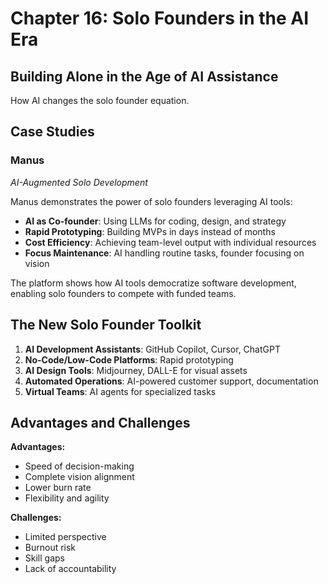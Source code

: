 # Chapter 16: Solo Founders in the AI Era

## Building Alone in the Age of AI Assistance

How AI changes the solo founder equation.

## Case Studies

### Manus
*AI-Augmented Solo Development*

Manus demonstrates the power of solo founders leveraging AI tools:

- **AI as Co-founder**: Using LLMs for coding, design, and strategy
- **Rapid Prototyping**: Building MVPs in days instead of months
- **Cost Efficiency**: Achieving team-level output with individual resources
- **Focus Maintenance**: AI handling routine tasks, founder focusing on vision

The platform shows how AI tools democratize software development, enabling solo founders to compete with funded teams.

## The New Solo Founder Toolkit

1. **AI Development Assistants**: GitHub Copilot, Cursor, ChatGPT
2. **No-Code/Low-Code Platforms**: Rapid prototyping
3. **AI Design Tools**: Midjourney, DALL-E for visual assets
4. **Automated Operations**: AI-powered customer support, documentation
5. **Virtual Teams**: AI agents for specialized tasks

## Advantages and Challenges

**Advantages:**
- Speed of decision-making
- Complete vision alignment
- Lower burn rate
- Flexibility and agility

**Challenges:**
- Limited perspective
- Burnout risk
- Skill gaps
- Lack of accountability